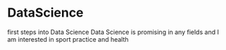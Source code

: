 # DataScience
first steps into Data Science
Data Science is promising in any fields and I am interested in sport practice and health
